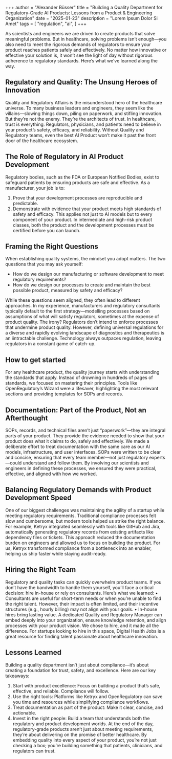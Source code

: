 +++
author = "Alexander Büsser"
title = "Building a Quality Department for Regulatory-Grade AI Products: Lessons from a Product & Engineering Organization"
date = "2025-01-23"
description = "Lorem Ipsum Dolor Si Amet"
tags = [
    "regulation",
    "ai",
]
+++


As scientists and engineers we are driven to create products that solve meaningful problems. But in healthcare, solving problems isn’t enough—you also need to meet the rigorous demands of regulators to ensure your product reaches patients safely and effectively. No matter how innovative or effective your solution is, it won’t see the light of day without rigorous adherence to regulatory standards. Here’s what we’ve learned along the way.

## Regulatory and Quality: The Unsung Heroes of Innovation

Quality and Regulatory Affairs is the misunderstood hero of the healthcare universe. To many business leaders and engineers, they seem like the villains—slowing things down, piling on paperwork, and stifling innovation. But they’re not the enemy. They’re the architects of trust.
In healthcare, trust is everything. Regulators, physicians, and patients need to believe in your product’s safety, efficacy, and reliability. Without Quality and Regulatory teams, even the best AI Product won’t make it past the front door of the healthcare ecosystem.

## The Role of Regulatory in AI Product Development
Regulatory bodies, such as the FDA or European Notified Bodies, exist to safeguard patients by ensuring products are safe and effective. As a manufacturer, your job is to:
1.	Prove that your development processes are reproducible and predictable.
2.	Demonstrate with evidence that your product meets high standards of safety and efficacy.
This applies not just to AI models but to every component of your product. In intermediate and high-risk product classes, both the product and the development processes must be certified before you can launch. 

## Framing the Right Questions
When establishing quality systems, the mindset you adopt matters. The two questions that you may ask yourself:
-	How do we design our manufacturing or software development to meet regulatory requirements?
-	How do we design our processes to create and maintain the best possible product, measured by safety and efficacy?

While these questions seem aligned, they often lead to different approaches. In my experience, manufacturers and regulatory consultants typically default to the first strategy—modelling processes based on assumptions of what will satisfy regulators, sometimes at the expense of product quality. The irony? Regulators don’t intend to enforce processes that undermine product quality. However, defining universal regulations for a diverse and rapidly evolving landscape of diagnostics and therapeutics is an iintractable challenge. Technology always outpaces regulation, leaving regulators in a constant game of catch-up. 

## How to get started
For any healthcare product, the quality journey starts with understanding the standards that apply. Instead of drowning in hundreds of pages of standards, we focused on mastering their principles. Tools like OpenRegulatory’s Wizard were a lifesaver, highlighting the most relevant sections and providing templates for SOPs and records.

## Documentation: Part of the Product, Not an Afterthought
SOPs, records, and technical files aren’t just “paperwork”—they are integral parts of your product. They provide the evidence needed to show that your product does what it claims to do, safely and effectively.
We made a deliberate effort to treat documentation with the same care as our AI models, infrastructure, and user interfaces. SOPs were written to be clear and concise, ensuring that every team member—not just regulatory experts—could understand and follow them.
By involving our scientists and engineers in defining these processes, we ensured they were practical, effective, and aligned with how we worked.

## Balancing Regulatory Demands with Product Development Speed
One of our biggest challenges was maintaining the agility of a startup while meeting regulatory requirements. Traditional compliance processes felt slow and cumbersome, but modern tools helped us strike the right balance.
For example, Ketryx integrated seamlessly with tools like GitHub and Jira, automatically generating regulatory records from existing artifacts like dependency files or tickets. This approach reduced the documentation burden on engineers and allowed us to focus on building the product.
For us, Ketryx transformed compliance from a bottleneck into an enabler, helping us ship faster while staying audit-ready.

## Hiring the Right Team
Regulatory and quality tasks can quickly overwhelm product teams. If you don’t have the bandwidth to handle them yourself, you’ll face a critical decision: hire in-house or rely on consultants.
Here’s what we learned:
•	Consultants are useful for short-term needs or when you’re unable to find the right talent. However, their impact is often limited, and their incentive structures (e.g., hourly billing) may not align with your goals.
•	In-house hires bring lasting value. A dedicated Quality and Regulatory Manager can embed deeply into your organization, ensure knowledge retention, and align processes with your product vision.
We chose to hire, and it made all the difference. For startups looking to hire in this space, Digital Health Jobs is a great resource for finding talent passionate about healthcare innovation.

## Lessons Learned
Building a quality department isn’t just about compliance—it’s about creating a foundation for trust, safety, and excellence. Here are our key takeaways:
1.	Start with product excellence: Focus on building a product that’s safe, effective, and reliable. Compliance will follow.
2.	Use the right tools: Platforms like Ketryx and OpenRegulatory can save you time and resources while simplifying compliance workflows.
3.	Treat documentation as part of the product: Make it clear, concise, and actionable.
4.	Invest in the right people: Build a team that understands both the regulatory and product development worlds.
At the end of the day, regulatory-grade products aren’t just about meeting requirements, they’re about delivering on the promise of better healthcare. By embedding quality into every aspect of your product, you’re not just checking a box; you’re building something that patients, clinicians, and regulators can trust.
